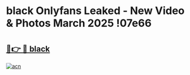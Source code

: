 # black Onlyfans Leaked - New Video & Photos March 2025 !07e66

# <h2><a href="https://zbq2ne.iuczelnia.edu.pl?title=black&ref=07e66">🔗👉 🔴 black</a></h2>

[![acn](https://github.com/user-attachments/assets/0f9c940e-d8b0-45ae-aac7-cd30a18b3e1c)](https://zbq2ne.iuczelnia.edu.pl?title=black&ref=07e66)

